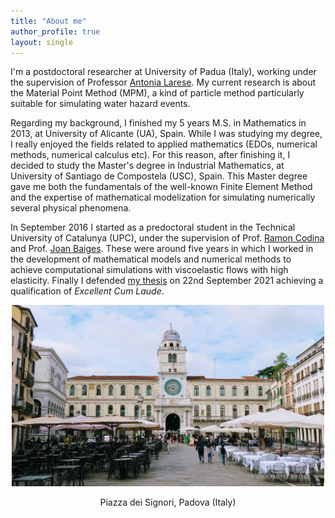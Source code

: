 ```yaml
---
title: "About me"
author_profile: true
layout: single
---
```


I'm a postdoctoral researcher at University of Padua (Italy), working under the supervision of Professor [Antonia Larese](https://www.math.unipd.it/~antonia/). My current research is about the Material Point Method (MPM), a kind of particle method particularly suitable for simulating water hazard events.

Regarding my background, I finished my 5 years M.S. in Mathematics in 2013, at University of Alicante (UA), Spain. While I was studying my degree, I really enjoyed the fields related to applied mathematics (EDOs, numerical methods, numerical calculus etc). For this reason, after finishing it, I decided to study the Master's degree in Industrial Mathematics, at University of Santiago de Compostela (USC), Spain. This Master degree gave me both the fundamentals of the well-known Finite Element Method and the expertise of mathematical modelization for simulating numerically several physical phenomena.

In September 2016 I started as a predoctoral student in the Technical University of Catalunya (UPC), under the supervision of Prof. [Ramon Codina](https://deca.upc.edu/en/people/ramon.codina) and Prof. [Joan Baiges](https://sites.google.com/site/joanbaiges/home). These were around five years in which I worked in the development of mathematical models and numerical methods to achieve computational simulations with viscoelastic flows with high elasticity. Finally I defended [my thesis](https://www.tdx.cat/handle/10803/672679#page=1) on 22nd September 2021 achieving a qualification of *Excellent Cum Laude*.



<div align = "center">
	 <img src="/assets/images/IMG_9608.JPG" alt="" width="500"/>
	 <p>
	 Piazza dei Signori, Padova (Italy)
	 </p>
</div>


